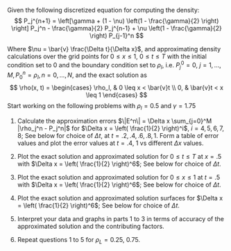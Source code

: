 Given the following discretized equation for computing the density:
$$
P_j^{n+1} = \left[\gamma + (1 - \nu) \left(1 - \frac{\gamma}{2} \right) \right] P_j^n - \frac{\gamma}{2} P_j^{n-1} + \nu \left(1 - \frac{\gamma}{2} \right) P_{j-1}^n
$$


Where $\nu = \bar{v} \frac{\Delta t}{\Delta x}$, and approximating density calculations over the grid points for $0 \leq x \leq 1$, $0 \leq t \leq T$ with the initial condition set to 0 and the boundary condition set to $\rho_{l}$, i.e. $P_{j}^{0}=0$, $j=1,\dots,M,P_{0}^n=\rho_{l},n=0,\dots,N$, and the exact solution as 
$$
\rho(x, t) = \begin{cases} 
\rho_l, & 0 \leq x < \bar{v}t \\
0, & \bar{v}t < x \leq 1 
\end{cases}
$$
Start working on the following problems with $\rho_{l}=0.5$ and $\gamma=1.75$

1. Calculate the approximation errors $\|E^n\| = \Delta x \sum_{j=0}^M |\rho_j^n - P_j^n|$ for $\Delta x = \left( \frac{1}{2} \right)^i$, $i = 4, 5, 6, 7, 8$; See below for choice of $\Delta t$, at $t = .2, .4, .6, .8, 1$. Form a table of error values and plot the error values at $t = .4,\ 1$ vs different $\Delta x$ values.

2. Plot the exact solution and approximated solution for $0 \leq t \leq T$ at $x = .5$ with $\Delta x = \left( \frac{1}{2} \right)^6$; See below for choice of $\Delta t$.

3. Plot the exact solution and approximated solution for $0 \leq x \leq 1$ at $t = .5$ with $\Delta x = \left( \frac{1}{2} \right)^6$; See below for choice of $\Delta t$.

4. Plot the exact solution and approximated solution surfaces for $\Delta x = \left( \frac{1}{2} \right)^6$; See below for choice of $\Delta t$.

5. Interpret your data and graphs in parts 1 to 3 in terms of accuracy of the approximated solution and the contributing factors.

6. Repeat questions 1 to 5 for $\rho_L = 0.25,\ 0.75$.